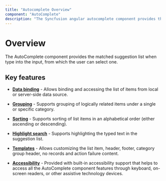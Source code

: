 ```yaml
---
title: "Autocomplete Overview"
component: "AutoComplete"
description: "The Syncfusion angular autocomplete component provides the matched suggestion list while start typing into the input, from which user can select one."
---
```


# Overview

The AutoComplete component provides the matched suggestion list when type into the input, from which the user can select one.

## Key features

* **[**Data binding**](./data-binding/)** - Allows binding and accessing the list of items from local or server-side data source.

* [**Grouping**](./grouping/) - Supports grouping of logically related items under a single or specific category.

* [**Sorting**](../api/auto-complete/#sortorder) - Supports sorting of list
items in an alphabetical order (either ascending or descending).

* [**Highlight search**](./how-to/#custom-search) - Supports highlighting the typed
text in the suggestion list.

* [**Templates**](./templates/) - Allows customizing the list item, header, footer,
category group header, no records and action failure
content.

* [**Accessibility**](./accessibility/) - Provided with built-in accessibility
support that helps to access all the AutoComplete component features through keyboard, on-screen readers, or other
assistive technology devices.